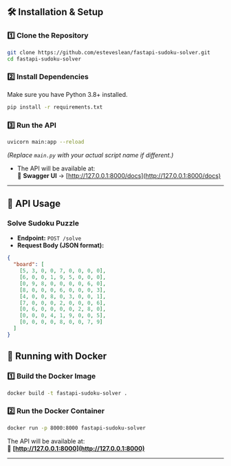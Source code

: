 ## 🛠 Installation & Setup

### **1️⃣ Clone the Repository**
```sh
git clone https://github.com/esteveslean/fastapi-sudoku-solver.git
cd fastapi-sudoku-solver
```

### **2️⃣ Install Dependencies**
Make sure you have Python 3.8+ installed.

```sh
pip install -r requirements.txt
```

### **3️⃣ Run the API**
```sh
uvicorn main:app --reload
```
*(Replace `main.py` with your actual script name if different.)*

- The API will be available at:  
  📌 **Swagger UI** → [http://127.0.0.1:8000/docs](http://127.0.0.1:8000/docs) 

---

## 🎯 API Usage

### **Solve Sudoku Puzzle**
- **Endpoint:** `POST /solve`
- **Request Body (JSON format):**
```json
{
  "board": [
    [5, 3, 0, 0, 7, 0, 0, 0, 0],
    [6, 0, 0, 1, 9, 5, 0, 0, 0],
    [0, 9, 8, 0, 0, 0, 0, 6, 0],
    [8, 0, 0, 0, 6, 0, 0, 0, 3],
    [4, 0, 0, 8, 0, 3, 0, 0, 1],
    [7, 0, 0, 0, 2, 0, 0, 0, 6],
    [0, 6, 0, 0, 0, 0, 2, 8, 0],
    [0, 0, 0, 4, 1, 9, 0, 0, 5],
    [0, 0, 0, 0, 8, 0, 0, 7, 9]
  ]
}
```

## 🐳 Running with Docker

### **1️⃣ Build the Docker Image**
```sh
docker build -t fastapi-sudoku-solver .
```

### **2️⃣ Run the Docker Container**
```sh
docker run -p 8000:8000 fastapi-sudoku-solver
```

The API will be available at:  
📌 **[http://127.0.0.1:8000](http://127.0.0.1:8000)**

---